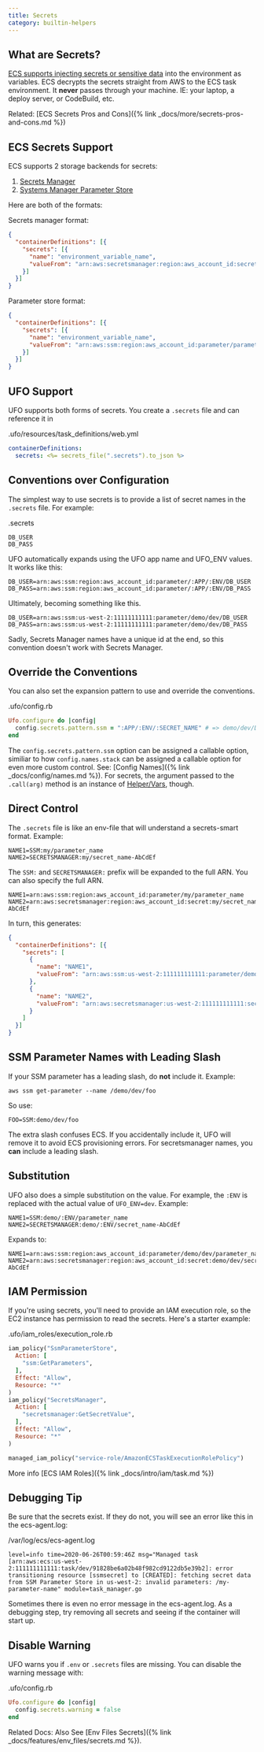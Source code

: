 ```yaml
---
title: Secrets
category: builtin-helpers
---
```


## What are Secrets?

[ECS supports injecting secrets or sensitive data](https://docs.aws.amazon.com/AmazonECS/latest/developerguide/specifying-sensitive-data.html) into the environment as variables.  ECS decrypts the secrets straight from AWS to the ECS task environment. It **never** passes through your machine. IE: your laptop, a deploy server, or CodeBuild, etc.

Related: [ECS Secrets Pros and Cons]({% link _docs/more/secrets-pros-and-cons.md %})

## ECS Secrets Support

ECS supports 2 storage backends for secrets:

1. [Secrets Manager](https://docs.aws.amazon.com/AmazonECS/latest/developerguide/specifying-sensitive-data-secrets.html#secrets-envvar)
2. [Systems Manager Parameter Store](https://docs.aws.amazon.com/AmazonECS/latest/developerguide/specifying-sensitive-data-parameters.html#secrets-envvar-parameters)

Here are both of the formats:

Secrets manager format:

```json
{
  "containerDefinitions": [{
    "secrets": [{
      "name": "environment_variable_name",
      "valueFrom": "arn:aws:secretsmanager:region:aws_account_id:secret:secret_name-AbCdEf"
    }]
  }]
}
```

Parameter store format:

```json
{
  "containerDefinitions": [{
    "secrets": [{
      "name": "environment_variable_name",
      "valueFrom": "arn:aws:ssm:region:aws_account_id:parameter/parameter_name"
    }]
  }]
}
```

## UFO Support

UFO supports both forms of secrets. You create a `.secrets` file and can reference it in

.ufo/resources/task_definitions/web.yml

```yaml
containerDefinitions:
  secrets: <%= secrets_file(".secrets").to_json %>
```

## Conventions over Configuration

The simplest way to use secrets is to provide a list of secret names in the `.secrets` file. For example:

.secrets

    DB_USER
    DB_PASS

UFO automatically expands using the UFO app name and UFO_ENV values. It works like this:

    DB_USER=arn:aws:ssm:region:aws_account_id:parameter/:APP/:ENV/DB_USER
    DB_PASS=arn:aws:ssm:region:aws_account_id:parameter/:APP/:ENV/DB_PASS

Ultimately, becoming something like this.

    DB_USER=arn:aws:ssm:us-west-2:11111111111:parameter/demo/dev/DB_USER
    DB_PASS=arn:aws:ssm:us-west-2:11111111111:parameter/demo/dev/DB_PASS

Sadly, Secrets Manager names have a unique id at the end, so this convention doesn't work with Secrets Manager.

## Override the Conventions

You can also set the expansion pattern to use and override the conventions.

.ufo/config.rb

```ruby
Ufo.configure do |config|
  config.secrets.pattern.ssm = ":APP/:ENV/:SECRET_NAME" # => demo/dev/DB_PASS
end
```

The `config.secrets.pattern.ssm` option can be assigned a callable option, similiar to how `config.names.stack` can be assigned a callable option for even more custom control. See: [Config Names]({% link _docs/config/names.md %}). For secrets, the argument passed to the `.call(arg)` method is an instance of [Helper/Vars](https://github.com/boltops-tools/ufo/blob/master/lib/ufo/task_definition/helpers/vars.rb), though.

## Direct Control

The `.secrets` file is like an env-file that will understand a secrets-smart format.  Example:

    NAME1=SSM:my/parameter_name
    NAME2=SECRETSMANAGER:my/secret_name-AbCdEf

The `SSM:` and `SECRETSMANAGER:` prefix will be expanded to the full ARN. You can also specify the full ARN.

    NAME1=arn:aws:ssm:region:aws_account_id:parameter/my/parameter_name
    NAME2=arn:aws:secretsmanager:region:aws_account_id:secret:my/secret_name-AbCdEf

In turn, this generates:

```json
{
  "containerDefinitions": [{
    "secrets": [
      {
        "name": "NAME1",
        "valueFrom": "arn:aws:ssm:us-west-2:111111111111:parameter/demo/dev/foo"
      },
      {
        "name": "NAME2",
        "valueFrom": "arn:aws:secretsmanager:us-west-2:111111111111:secret:demo/dev/my-secret-test-qRoJel"
      }
    ]
  }]
}
```

## SSM Parameter Names with Leading Slash

If your SSM parameter has a leading slash, do **not** include it. Example:

    aws ssm get-parameter --name /demo/dev/foo

So use:

    FOO=SSM:demo/dev/foo

The extra slash confuses ECS. If you accidentally include it, UFO will remove it to avoid ECS provisioning errors. For secretsmanager names, you **can** include a leading slash.

## Substitution

UFO also does a simple substitution on the value. For example, the `:ENV` is replaced with the actual value of `UFO_ENV=dev`. Example:

    NAME1=SSM:demo/:ENV/parameter_name
    NAME2=SECRETSMANAGER:demo/:ENV/secret_name-AbCdEf

Expands to:

    NAME1=arn:aws:ssm:region:aws_account_id:parameter/demo/dev/parameter_name
    NAME2=arn:aws:secretsmanager:region:aws_account_id:secret:demo/dev/secret_name-AbCdEf

## IAM Permission

If you're using secrets, you'll need to provide an IAM execution role, so the EC2 instance has permission to read the secrets. Here's a starter example:

.ufo/iam_roles/execution_role.rb

```ruby
iam_policy("SsmParameterStore",
  Action: [
    "ssm:GetParameters",
  ],
  Effect: "Allow",
  Resource: "*"
)
iam_policy("SecretsManager",
  Action: [
    "secretsmanager:GetSecretValue",
  ],
  Effect: "Allow",
  Resource: "*"
)

managed_iam_policy("service-role/AmazonECSTaskExecutionRolePolicy")
```

More info [ECS IAM Roles]({% link _docs/intro/iam/task.md %})

## Debugging Tip

Be sure that the secrets exist. If they do not, you will see an error like this in the ecs-agent.log:

/var/log/ecs/ecs-agent.log

    level=info time=2020-06-26T00:59:46Z msg="Managed task [arn:aws:ecs:us-west-2:111111111111:task/dev/91828be6a02b48f982cd9122db5e39b2]: error transitioning resource [ssmsecret] to [CREATED]: fetching secret data from SSM Parameter Store in us-west-2: invalid parameters: /my-parameter-name" module=task_manager.go

Sometimes there is even no error message in the ecs-agent.log. As a debugging step, try removing all secrets and seeing if the container will start up.

## Disable Warning

UFO warns you if `.env` or `.secrets` files are missing. You can disable the warning message with:

.ufo/config.rb

```ruby
Ufo.configure do |config|
  config.secrets.warning = false
end
```

Related Docs: Also See [Env Files Secrets]({% link _docs/features/env_files/secrets.md %}).
